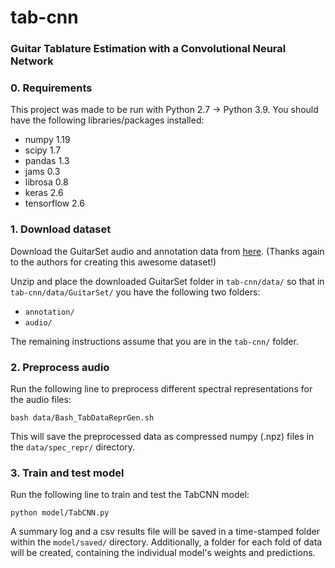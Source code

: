 # tab-cnn

### Guitar Tablature Estimation with a Convolutional Neural Network



### 0. Requirements

This project was made to be run with Python 2.7 -> Python 3.9. You should have the following libraries/packages installed:
* numpy 1.19
* scipy 1.7
* pandas 1.3
* jams 0.3
* librosa 0.8
* keras 2.6
* tensorflow 2.6

### 1. Download dataset

Download the GuitarSet audio and annotation data from [here](https://zenodo.org/record/1422265/files/GuitarSet_audio_and_annotation.zip?download=1 "GuitarSet download"). (Thanks again to the authors for creating this awesome dataset!)

Unzip and place the downloaded GuitarSet folder in `tab-cnn/data/` so that in `tab-cnn/data/GuitarSet/` you have the following two folders:
* `annotation/`
* `audio/`

The remaining instructions assume that you are in the `tab-cnn/` folder.

### 2. Preprocess audio

Run the following line to preprocess different spectral representations for the audio files: 

  `bash data/Bash_TabDataReprGen.sh`

This will save the preprocessed data as compressed numpy (.npz) files in the `data/spec_repr/` directory.


### 3. Train and test model

Run the following line to train and test the TabCNN model:

`python model/TabCNN.py`

A summary log and a csv results file will be saved in a time-stamped folder within the `model/saved/` directory. Additionally, a folder for each fold of data will be created, containing the individual model's weights and predictions. 











